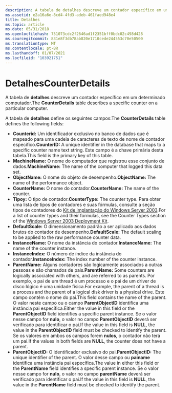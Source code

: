 ```yaml
---
description: A tabela de detalhes descreve um contador específico em um determinado computador.
ms.assetid: e2a16a6e-8cd4-4fd3-adeb-461faed948e4
title: Detalhes
ms.topic: article
ms.date: 05/31/2018
ms.openlocfilehash: 751073cdc2f2646ad1f2351bff0bdc02c498d428
ms.sourcegitcommit: 831e8f3db78ab820e1710cede244553c70e50500
ms.translationtype: MT
ms.contentlocale: pt-BR
ms.lasthandoff: 01/07/2021
ms.locfileid: "103921751"
---
```

# <a name="counterdetails"></a><span data-ttu-id="d4569-103">Detalhes</span><span class="sxs-lookup"><span data-stu-id="d4569-103">CounterDetails</span></span>

<span data-ttu-id="d4569-104">A tabela de **detalhes** descreve um contador específico em um determinado computador.</span><span class="sxs-lookup"><span data-stu-id="d4569-104">The **CounterDetails** table describes a specific counter on a particular computer.</span></span>

<span data-ttu-id="d4569-105">A tabela de **detalhes** define os seguintes campos:</span><span class="sxs-lookup"><span data-stu-id="d4569-105">The **CounterDetails** table defines the following fields:</span></span>

-   <span data-ttu-id="d4569-106">**Counterid:** Um identificador exclusivo no banco de dados que é mapeado para uma cadeia de caracteres de texto de nome de contador específico.</span><span class="sxs-lookup"><span data-stu-id="d4569-106">**CounterID:** A unique identifier in the database that maps to a specific counter name text string.</span></span> <span data-ttu-id="d4569-107">Este campo é a chave primária desta tabela.</span><span class="sxs-lookup"><span data-stu-id="d4569-107">This field is the primary key of this table.</span></span>
-   <span data-ttu-id="d4569-108">**MachineName:** O nome do computador que registrou esse conjunto de dados.</span><span class="sxs-lookup"><span data-stu-id="d4569-108">**MachineName:** The name of the computer that logged this data set.</span></span>
-   <span data-ttu-id="d4569-109">**ObjectName:** O nome do objeto de desempenho.</span><span class="sxs-lookup"><span data-stu-id="d4569-109">**ObjectName:** The name of the performance object.</span></span>
-   <span data-ttu-id="d4569-110">**CounterName:** O nome do contador.</span><span class="sxs-lookup"><span data-stu-id="d4569-110">**CounterName:** The name of the counter.</span></span>
-   <span data-ttu-id="d4569-111">**Tipoy:** O tipo de contador.</span><span class="sxs-lookup"><span data-stu-id="d4569-111">**CounterType:** The counter type.</span></span> <span data-ttu-id="d4569-112">Para obter uma lista de tipos de contadores e suas fórmulas, consulte a seção tipos de contadores do [Kit de implantação do Windows Server 2003](/previous-versions/windows/it-pro/windows-server-2003/cc776490(v=ws.10)).</span><span class="sxs-lookup"><span data-stu-id="d4569-112">For a list of counter types and their formulas, see the Counter Types section of the [Windows Server 2003 Deployment Kit](/previous-versions/windows/it-pro/windows-server-2003/cc776490(v=ws.10)).</span></span>
-   <span data-ttu-id="d4569-113">**DefaultScale:** O dimensionamento padrão a ser aplicado aos dados brutos do contador de desempenho.</span><span class="sxs-lookup"><span data-stu-id="d4569-113">**DefaultScale:** The default scaling to be applied to the raw performance counter data.</span></span>
-   <span data-ttu-id="d4569-114">**InstanceName:** O nome da instância do contador.</span><span class="sxs-lookup"><span data-stu-id="d4569-114">**InstanceName:** The name of the counter instance.</span></span>
-   <span data-ttu-id="d4569-115">**InstanceIndex:** O número de índice da instância do contador.</span><span class="sxs-lookup"><span data-stu-id="d4569-115">**InstanceIndex:** The index number of the counter instance.</span></span>
-   <span data-ttu-id="d4569-116">**ParentName:** Alguns contadores são logicamente associados a outras pessoas e são chamados de pais.</span><span class="sxs-lookup"><span data-stu-id="d4569-116">**ParentName:** Some counters are logically associated with others, and are referred to as parents.</span></span> <span data-ttu-id="d4569-117">Por exemplo, o pai de um thread é um processo e o pai de um driver de disco lógico é uma unidade física.</span><span class="sxs-lookup"><span data-stu-id="d4569-117">For example, the parent of a thread is a process and the parent of a logical disk driver is a physical drive.</span></span> <span data-ttu-id="d4569-118">Este campo contém o nome do pai.</span><span class="sxs-lookup"><span data-stu-id="d4569-118">This field contains the name of the parent.</span></span> <span data-ttu-id="d4569-119">O valor neste campo ou o campo **ParentObjectID** identifica uma instância pai específica.</span><span class="sxs-lookup"><span data-stu-id="d4569-119">Either the value in this field or the **ParentObjectID** field identifies a specific parent instance.</span></span> <span data-ttu-id="d4569-120">Se o valor nesse campo for **nulo**, o valor no campo **ParentObjectID** deverá ser verificado para identificar o pai.</span><span class="sxs-lookup"><span data-stu-id="d4569-120">If the value in this field is **NULL**, the value in the **ParentObjectID** field must be checked to identify the parent.</span></span> <span data-ttu-id="d4569-121">Se os valores em ambos os campos forem **nulos**, o contador não terá um pai.</span><span class="sxs-lookup"><span data-stu-id="d4569-121">If the values in both fields are **NULL**, the counter does not have a parent.</span></span>
-   <span data-ttu-id="d4569-122">**ParentObjectID:** O identificador exclusivo do pai.</span><span class="sxs-lookup"><span data-stu-id="d4569-122">**ParentObjectID:** The unique identifier of the parent.</span></span> <span data-ttu-id="d4569-123">O valor desse campo ou **painame** identifica uma instância pai específica.</span><span class="sxs-lookup"><span data-stu-id="d4569-123">The value in either this field or the **ParentName** field identifies a specific parent instance.</span></span> <span data-ttu-id="d4569-124">Se o valor nesse campo for **nulo**, o valor no campo **parentName** deverá ser verificado para identificar o pai.</span><span class="sxs-lookup"><span data-stu-id="d4569-124">If the value in this field is **NULL**, the value in the **ParentName** field must be checked to identify the parent.</span></span>

 

 
